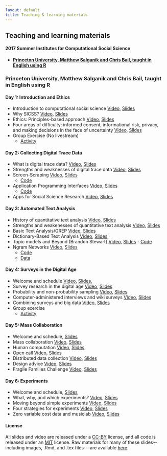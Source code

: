 ```yaml
---
layout: default
title: Teaching & learning materials
---
```


## Teaching and learning materials
#### 2017 Summer Institutes for Computational Social Science

- **[Princeton University, Matthew Salganik and Chris Bail, taught in English using R](#princeton-university-matthew-salganik-and-chris-bail-taught-in-english-using-r)**

### Princeton University, Matthew Salganik and Chris Bail, taught in English using R

#### Day 1: Introduction and Ethics

- Introduction to computational social science [Video](https://www.youtube.com/watch?v=nXGYLNjSZtk&index=1&list=PL9UNgBC7ODr6hJ0rlJIDO7Cvg66tzI4IT), [Slides](https://github.com/compsocialscience/summer-institute/blob/master/2017/materials/day1-intro-ethics/01-welcome_and_logistics.pdf)
- Why SICSS? [Video](https://www.youtube.com/watch?v=pgyJQO748YE&index=2&list=PL9UNgBC7ODr6hJ0rlJIDO7Cvg66tzI4IT), [Slides](https://cdn.rawgit.com/compsocialscience/summer-institute/71be83b5/2017/materials/day1-intro-ethics/Why%20SICSS.html)
- Ethics: Principles-based approach [Video](https://www.youtube.com/watch?v=QSdmdXxwhcM&index=2&list=PL9UNgBC7ODr77e3mThLoH2RQ3u_Dg-9gO), [Slides](https://github.com/compsocialscience/summer-institute/blob/master/2017/materials/day1-intro-ethics/03-ethics.pdf)
- Four areas of difficulty: informed consent, informational risk, privacy, and making decisions in the face of uncertainty [Video](https://www.youtube.com/watch?v=4K8dIzN8NCA&index=1&list=PL9UNgBC7ODr77e3mThLoH2RQ3u_Dg-9gO), [Slides](https://github.com/compsocialscience/summer-institute/blob/master/2017/materials/day1-intro-ethics/04-areas-of-difficulty.pdf)
- Group Exercise (No livestream)
  - [Activity](https://github.com/compsocialscience/summer-institute/blob/master/2017/materials/day1-intro-ethics/ethics_activity.pdf)

#### Day 2: Collecting Digital Trace Data

- What is digital trace data? [Video](https://www.youtube.com/watch?v=vmE4nwY2bCM&index=2&list=PL9UNgBC7ODr4wIBNMfH2Aq_8YMC4VH684), [Slides](https://cdn.rawgit.com/compsocialscience/summer-institute/0f3b8fa8/2017/materials/day2_digital_trace_data/What%20is%20Digital%20Trace%20Data.html)
- Strengths and weaknesses of digital trace data [Video](https://www.youtube.com/watch?v=iUw3NYA8Ziw&index=4&list=PL9UNgBC7ODr4wIBNMfH2Aq_8YMC4VH684), [Slides](https://cdn.rawgit.com/compsocialscience/summer-institute/8d9c2257/2017/materials/day2_digital_trace_data/Strengths%20and%20Weaknesses%20of%20Digital%20Trace%20Data.html)
- Screen-Scraping [Video](https://www.youtube.com/watch?v=LbHtCylaQn8&index=4&list=PL9UNgBC7ODr4wIBNMfH2Aq_8YMC4VH684), [Slides](https://cdn.rawgit.com/compsocialscience/summer-institute/d4594b33/2017/materials/day2_digital_trace_data/Screenscraping.html)
  - [Code](https://raw.githubusercontent.com/compsocialscience/summer-institute/master/2017/materials/day2_digital_trace_data/Screen-Scraping.R)
- Application Programming Interfaces [Video](https://www.youtube.com/watch?v=X7GHhUfA7os&index=1&list=PL9UNgBC7ODr4wIBNMfH2Aq_8YMC4VH684), [Slides](https://cdn.rawgit.com/compsocialscience/summer-institute/02e63a62/2017/materials/day2_digital_trace_data/APIs.html)
  - [Code](https://raw.githubusercontent.com/compsocialscience/summer-institute/master/2017/materials/day2_digital_trace_data/APIs.R)
- Apps for Social Science Research [Video](https://www.youtube.com/watch?v=8DBLnYABAMQ&index=6&list=PL9UNgBC7ODr4wIBNMfH2Aq_8YMC4VH684), [Slides](https://cdn.rawgit.com/compsocialscience/summer-institute/6f4d3bec/2017/materials/day2_digital_trace_data/Building%20Apps%20for%20Social%20Science%20Research.html)

#### Day 3: Automated Text Analysis

- History of quantitative text analysis [Video](https://www.youtube.com/watch?v=SbyJv3XI0fg&list=PL9UNgBC7ODr7R4N8T7xj2UvVKiyYvS8aO&index=2), [Slides](https://cdn.rawgit.com/compsocialscience/summer-institute/5d91bfe1/2017/materials/day3_text_analysis/History%20of%20Quantitative%20Text%20Analysis.html)
- Strengths and weakenesses of quantitative text analysis [Video](https://www.youtube.com/watch?v=lqQWG_9q82A&list=PL9UNgBC7ODr7R4N8T7xj2UvVKiyYvS8aO&index=3), [Slides](https://cdn.rawgit.com/compsocialscience/summer-institute/91c11199/2017/materials/day3_text_analysis/Strengths%20and%20Weaknesses%20of%20Text%20Analysis.html)
- Basic Text Analysis/GREP [Video](https://www.youtube.com/watch?v=6waIIvztfkk&list=PL9UNgBC7ODr7R4N8T7xj2UvVKiyYvS8aO&index=4), [Slides](https://cdn.rawgit.com/compsocialscience/summer-institute/b18f9c9a/2017/materials/day3_text_analysis/Basic%20Text%20Analysis.html)
- Dictionary-Based Text Analysis [Video](https://www.youtube.com/watch?v=4xv1ccEUleA&list=PL9UNgBC7ODr7R4N8T7xj2UvVKiyYvS8aO&index=5), [Slides](https://cdn.rawgit.com/compsocialscience/summer-institute/08d429ef/2017/materials/day3_text_analysis/DictionaryBased%20Methods.html)
- Topic models and Beyond (Brandon Stewart) [Video](https://www.youtube.com/watch?v=AGIzIasTuLM&list=PL9UNgBC7ODr7R4N8T7xj2UvVKiyYvS8aO&index=6), [Slides](https://github.com/compsocialscience/summer-institute/blob/master/2017/materials/guest_speakers/Stewart_SICSS.pdf) - [Code](https://cran.r-project.org/web/packages/stm/vignettes/stmVignette.pdf)
- Ngram Networks [Video](https://www.youtube.com/watch?v=WxeC7QIHA98&list=PL9UNgBC7ODr7R4N8T7xj2UvVKiyYvS8aO&index=7), [Slides](https://cdn.rawgit.com/compsocialscience/summer-institute/b1408c61/2017/materials/day3_text_analysis/Ngram%20Networks-1.html)
  - [Code](https://raw.githubusercontent.com/compsocialscience/summer-institute/master/2017/materials/day3_text_analysis/Ngram%20Networks%20Example.R)
  - [Data](https://github.com/compsocialscience/summer-institute/raw/master/2017/materials/day3_text_analysis/Elected%20Official%20Tweets.Rdata)

#### Day 4: Surveys in the Digital Age

- Welcome and schedule [Video](https://youtu.be/7P24_KkzArc), [Slides](https://github.com/compsocialscience/summer-institute/blob/master/2017/materials/day4_surveys/01-welcome-and-schedule.pdf),
- Survey research in the digital age [Video](https://www.youtube.com/watch?v=LEbn3_pXvmw&list=PL9UNgBC7ODr7e6glONuXdY0Zv8_gFSieV&index=2), [Slides](https://github.com/compsocialscience/summer-institute/blob/master/2017/materials/day4_surveys/02-survey-research-digital-age.pdf)
- Probability and non-probability sampling [Video](https://www.youtube.com/watch?v=bwjnGHQ8cuo&list=PL9UNgBC7ODr7e6glONuXdY0Zv8_gFSieV&index=3), [Slides](https://github.com/compsocialscience/summer-institute/blob/master/2017/materials/day4_surveys/03-nonprobability-sampling.pdf)
- Computer-administered interviews and wiki surveys [Video](https://youtu.be/nnspZFgtg1g), [Slides](https://github.com/compsocialscience/summer-institute/blob/master/2017/materials/day4_surveys/04-computer-administered-interviews.pdf)
- Combining surveys and big data   [Video](https://www.youtube.com/watch?v=utQt3XGNv_0&list=PL9UNgBC7ODr7e6glONuXdY0Zv8_gFSieV&index=5), [Slides](https://github.com/compsocialscience/summer-institute/blob/master/2017/materials/day4_surveys/05-combining-surveys-and-big-data.pdf)
- Group exercise
  - [Activity](https://github.com/compsocialscience/summer-institute/blob/master/2017/materials/day4_surveys/survey_activity.pdf)

#### Day 5: Mass Collaboration

- Welcome and schedule, [Slides](https://github.com/compsocialscience/summer-institute/blob/master/2017/materials/day5_mass-collaboration/01-welcome-and-schedule.pdf)
- Mass collaboration [Video](https://www.youtube.com/watch?v=Clr6ioO2b9I&index=2&list=PL9UNgBC7ODr7PfQQwXpa1cizWdUTPym6M), [Slides](https://github.com/compsocialscience/summer-institute/blob/master/2017/materials/day5_mass-collaboration/02-mass-collaboration.pdf)
- Human computation [Video](https://www.youtube.com/watch?v=MggoYBxiG1w&index=3&list=PL9UNgBC7ODr7PfQQwXpa1cizWdUTPym6M), [Slides](https://github.com/compsocialscience/summer-institute/blob/master/2017/materials/day5_mass-collaboration/03-human-computation.pdf)
- Open call [Video](https://www.youtube.com/watch?v=YVBZ094QFuc&index=4&list=PL9UNgBC7ODr7PfQQwXpa1cizWdUTPym6M), [Slides](https://github.com/compsocialscience/summer-institute/blob/master/2017/materials/day5_mass-collaboration/04-open-call.pdf)
- Distributed data collection [Video](https://www.youtube.com/watch?v=Ug3A-VXva_g&index=5&list=PL9UNgBC7ODr7PfQQwXpa1cizWdUTPym6M), [Slides](https://github.com/compsocialscience/summer-institute/blob/master/2017/materials/day5_mass-collaboration/05-distributed-data-collection.pdf)
- Design advice [Video](https://www.youtube.com/watch?v=pZBdSIro2Ec&index=6&list=PL9UNgBC7ODr7PfQQwXpa1cizWdUTPym6M), [Slides](https://github.com/compsocialscience/summer-institute/blob/master/2017/materials/day5_mass-collaboration/06-design-your-own.pdf)
- Fragile Families Challenge [Video](https://www.youtube.com/watch?v=hw_3TNxZaRg&index=7&list=PL9UNgBC7ODr7PfQQwXpa1cizWdUTPym6M), [Slides](https://github.com/compsocialscience/summer-institute/blob/master/2017/materials/day5_mass-collaboration/ffchallenge_getting_started_SICSS.pdf)

#### Day 6: Experiments

- Welcome and schedule, [Slides](https://github.com/compsocialscience/summer-institute/blob/master/2017/materials/day6_experiments/01-welcome-and-schedule.pdf)
- What, why, and which experiments? [Video](https://www.youtube.com/watch?v=joGu0XRnm64&list=PL9UNgBC7ODr5po4NGRR1hRlvcmr1HEewo&index=2), [Slides](https://github.com/compsocialscience/summer-institute/blob/master/2017/materials/day6_experiments/02-what-why-which-experiments.pdf)
- Moving beyond simple experiments [Video](https://www.youtube.com/watch?v=AjS-Z8jDqno&list=PL9UNgBC7ODr5po4NGRR1hRlvcmr1HEewo&index=4), [Slides](https://github.com/compsocialscience/summer-institute/blob/master/2017/materials/day6_experiments/03-moving-beyond-simple-experiments.pdf)
- Four strategies for experiments [Video](https://www.youtube.com/watch?v=i5CSjL7bZsg&index=5&list=PL9UNgBC7ODr5po4NGRR1hRlvcmr1HEewo), [Slides](https://github.com/compsocialscience/summer-institute/blob/master/2017/materials/day6_experiments/04-making-it-happen.pdf)
- Zero variable cost data and musiclab [Video](https://www.youtube.com/watch?v=dwUsT96SSck&list=PL9UNgBC7ODr5po4NGRR1hRlvcmr1HEewo&index=6), [Slides](https://github.com/compsocialscience/summer-institute/blob/master/2017/materials/day6_experiments/06-three-rs.pdf)

#### License

All slides and video are released under a <a href="https://creativecommons.org/licenses/by/4.0/">CC-BY</a> license, and all code is released under an <a href="https://en.wikipedia.org/wiki/MIT_License">MIT</a> license.  Raw materials for many of these slides--including images, .Rmd, and .tex files---are available [here](https://github.com/compsocialscience/summer-institute/tree/master/2017/materials).
